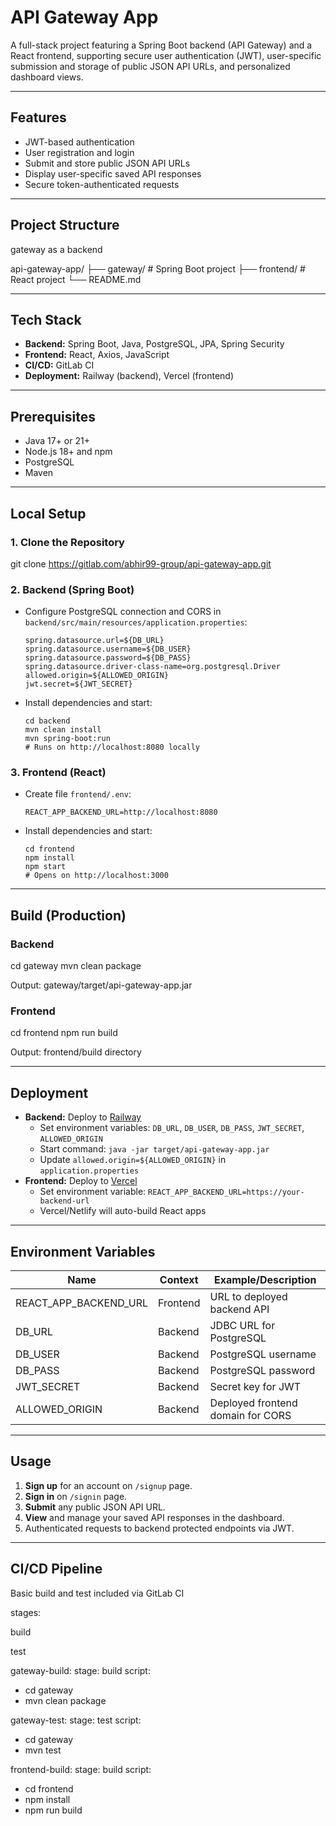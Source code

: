 # API Gateway App

A full-stack project featuring a Spring Boot backend (API Gateway) and a React frontend, supporting secure user authentication (JWT), user-specific submission and storage of public JSON API URLs, and personalized dashboard views.

---

## Features

- JWT-based authentication
- User registration and login
- Submit and store public JSON API URLs
- Display user-specific saved API responses
- Secure token-authenticated requests

---

## Project Structure

gateway as a backend

api-gateway-app/
├── gateway/ # Spring Boot project
├── frontend/ # React project
└── README.md

---

## Tech Stack

- **Backend:** Spring Boot, Java, PostgreSQL, JPA, Spring Security
- **Frontend:** React, Axios, JavaScript
- **CI/CD:** GitLab CI
- **Deployment:** Railway (backend), Vercel (frontend)

---

## Prerequisites

- Java 17+ or 21+
- Node.js 18+ and npm
- PostgreSQL
- Maven

---

## Local Setup

### 1. Clone the Repository

git clone https://gitlab.com/abhir99-group/api-gateway-app.git

### 2. Backend (Spring Boot)

- Configure PostgreSQL connection and CORS in `backend/src/main/resources/application.properties`:

  ```
  spring.datasource.url=${DB_URL}
  spring.datasource.username=${DB_USER}
  spring.datasource.password=${DB_PASS}
  spring.datasource.driver-class-name=org.postgresql.Driver
  allowed.origin=${ALLOWED_ORIGIN}
  jwt.secret=${JWT_SECRET}
  ```

- Install dependencies and start:
  ```
  cd backend
  mvn clean install
  mvn spring-boot:run
  # Runs on http://localhost:8080 locally
  ```

### 3. Frontend (React)

- Create file `frontend/.env`:

  ```
  REACT_APP_BACKEND_URL=http://localhost:8080
  ```

- Install dependencies and start:
  ```
  cd frontend
  npm install
  npm start
  # Opens on http://localhost:3000
  ```

---

## Build (Production)

### Backend

cd gateway
mvn clean package

Output: gateway/target/api-gateway-app.jar

### Frontend

cd frontend
npm run build

Output: frontend/build directory

---

## Deployment

- **Backend:** Deploy to [Railway](https://railway.app)
  - Set environment variables: `DB_URL`, `DB_USER`, `DB_PASS`, `JWT_SECRET`, `ALLOWED_ORIGIN`
  - Start command: `java -jar target/api-gateway-app.jar`
  - Update `allowed.origin=${ALLOWED_ORIGIN}` in `application.properties`
- **Frontend:** Deploy to [Vercel](https://vercel.com)
  - Set environment variable: `REACT_APP_BACKEND_URL=https://your-backend-url`
  - Vercel/Netlify will auto-build React apps

---

## Environment Variables

| Name                  | Context  | Example/Description               |
| --------------------- | -------- | --------------------------------- |
| REACT_APP_BACKEND_URL | Frontend | URL to deployed backend API       |
| DB_URL                | Backend  | JDBC URL for PostgreSQL           |
| DB_USER               | Backend  | PostgreSQL username               |
| DB_PASS               | Backend  | PostgreSQL password               |
| JWT_SECRET            | Backend  | Secret key for JWT                |
| ALLOWED_ORIGIN        | Backend  | Deployed frontend domain for CORS |

---

## Usage

1. **Sign up** for an account on `/signup` page.
2. **Sign in** on `/signin` page.
3. **Submit** any public JSON API URL.
4. **View** and manage your saved API responses in the dashboard.
5. Authenticated requests to backend protected endpoints via JWT.

---

## CI/CD Pipeline

Basic build and test included via GitLab CI

stages:

build

test

gateway-build:
stage: build
script:

- cd gateway
- mvn clean package

gateway-test:
stage: test
script:

- cd gateway
- mvn test

frontend-build:
stage: build
script:

- cd frontend
- npm install
- npm run build

